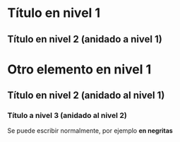 # Título en nivel 1
## Título en nivel 2 (anidado a nivel 1)

# Otro elemento en nivel 1
## Título en nivel 2 (anidado al nivel 1)
### Título a nivel 3 (anidado al nivel 2)

Se puede escribir normalmente, por ejemplo **en negritas**